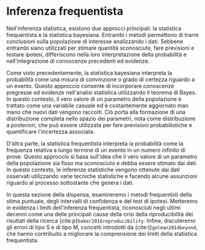 # Inferenza frequentista

Nell'inferenza statistica, esistono due approcci principali: la statistica frequentista e la statistica bayesiana. Entrambi i metodi permettono di trarre conclusioni sulla popolazione di interesse analizzando i dati. Sebbene entrambi siano utilizzati per stimare quantità sconosciute, fare previsioni e testare ipotesi, differiscono nella loro interpretazione della probabilità e nell'integrazione di conoscenze precedenti ed evidenze.

Come visto precedentemente, la statistica bayesiana interpreta la probabilità come una misura di convinzione o grado di certezza riguardo a un evento. Questo approccio consente di incorporare conoscenze pregresse ed evidenze nell'analisi statistica utilizzando il teorema di Bayes. In questo contesto, il vero valore di un parametro della popolazione è trattato come una variabile casuale ed è costantemente aggiornato man mano che nuovi dati vengono raccolti. Ciò porta alla formazione di una distribuzione completa nello spazio dei parametri, nota come distribuzione a posteriori, che può essere utilizzata per fare previsioni probabilistiche e quantificare l'incertezza associata.

D'altra parte, la statistica frequentista interpreta la probabilità come la frequenza relativa a lungo termine di un evento in un numero infinito di prove. Questo approccio si basa sull'idea che il vero valore di un parametro della popolazione sia fisso ma sconosciuto e debba essere stimato dai dati. In questo contesto, le inferenze statistiche vengono ottenute dai dati osservati utilizzando varie tecniche statistiche e facendo alcune assunzioni riguardo al processo sottostante che genera i dati.

In questa sezione della dispensa, esamineremo i metodi frequentisti della stima puntuale, degli intervalli di confidenza e del test di ipotesi. Metteremo in evidenza i limiti dell'inferenza frequentista, riconosciuti negli ultimi decenni come una delle principali cause della crisi della riproducibilità dei risultati della ricerca {cite:p}`baker2016reproducibility`. Infine, discuteremo gli errori di tipo S e di tipo M, concetti introdotti da {cite:t}`gelman2014beyond`, che hanno contribuito a migliorare la comprensione dei limiti della statistica frequentista.
